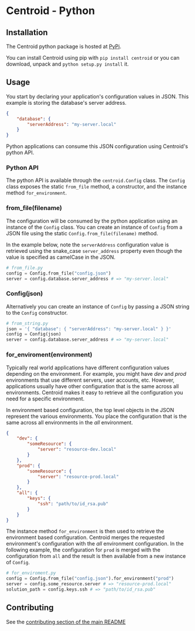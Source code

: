 # Centroid - Python

## Installation

The Centroid python package is hosted at [PyPi](https://pypi.python.org/pypi/centroid). 

You can install Centroid using pip with `pip install centroid` or you can download, unpack and `python setup.py install` it.

## Usage

You start by declaring your application's configuration values in JSON. This example is storing the database's server address.

```json
{
    "database": {
        "serverAddress": "my-server.local"
    }
}
```

Python applications can consume this JSON configuration using Centroid's python API.

### Python API

The python API is available through the `centroid.Config` class. The `Config` class exposes the static `from_file` method, a constructor, and the instance method `for_environment`.

### from_file(filename)

The configuration will be consumed by the python application using an instance of the `Config` class. You can create an instance of `Config` from a JSON file using the static `Config.from_file(filename)` method.

In the example below, note the `serverAddress` configuration value is retrieved using the snake_case `server_address` property even though the value is specified as camelCase in the JSON.

```py
# from_file.py
config = Config.from_file("config.json")
server = config.database.server_address # => "my-server.local"
```

### Config(json)

Alternatively you can create an instance of `Config` by passing a JSON string to the `Config` constructor.

```py
# from_string.py
json = '{ "database": { "serverAddress": "my-server.local" } }'
config = Config(json)
server = config.database.server_address # => "my-server.local"
```

### for_enviroment(environment)

Typically real world applications have different configuration values depending on the environment. For example, you might have *dev* and *prod* environments that use different servers, user accounts, etc. However, applications usually have other configuration that is the same across all environments. Centroid makes it easy to retrieve all the configuration you need for a specific environment.

In environment based configuration, the top level objects in the JSON represent the various environments. You place the configuration that is the same across all environments in the *all* environment. 

```json
{
    "dev": {
        "someResource": {
            "server": "resource-dev.local"
        }
    },
    "prod": {
        "someResource": {
            "server": "resource-prod.local"
        }
    },
    "all": {
        "keys": {
            "ssh": "path/to/id_rsa.pub"
        }
    }
}
```

The instance method `for_environment` is then used to retrieve the environment based configuration. Centroid merges the requested environment's configuration with the *all* environment configuration. In the following example, the configuration for `prod` is merged with the configuration from `all` and the result is then available from a new instance of `Config`.

```py
# for_enviroment.py
config = Config.from_file("config.json").for_environment("prod")
server = config.some_resource.server # => "resource-prod.local"
solution_path = config.keys.ssh # => "path/to/id_rsa.pub"
```

## Contributing

See the [contributing section of the main README](../README.md#contributing)
